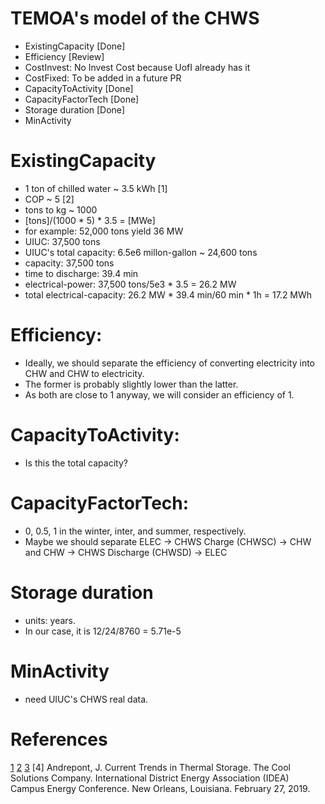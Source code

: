 # TEMOA's model of the CHWS

* ExistingCapacity [Done]
* Efficiency [Review]
* CostInvest: No Invest Cost because UofI already has it
* CostFixed: To be added in a future PR
* CapacityToActivity [Done]
* CapacityFactorTech [Done]
* Storage duration [Done]
* MinActivity

# ExistingCapacity

* 1 ton of chilled water ~ 3.5 kWh [1]
* COP ~ 5 [2]
* tons to kg ~ 1000
* [tons]/(1000 * 5) * 3.5 = [MWe]
* for example: 52,000 tons yield 36 MW
* UIUC: 37,500 tons
* UIUC's total capacity: 6.5e6 millon-gallon ~ 24,600 tons
* capacity: 37,500 tons
* time to discharge: 39.4 min
* electrical-power: 37,500 tons/5e3 * 3.5 = 26.2 MW
* total electrical-capacity: 26.2 MW * 39.4 min/60 min * 1h = 17.2 MWh

# Efficiency:

* Ideally, we should separate the efficiency of converting electricity into CHW and CHW to electricity.
* The former is probably slightly lower than the latter.
* As both are close to 1 anyway, we will consider an efficiency of 1.

# CapacityToActivity:

* Is this the total capacity?

# CapacityFactorTech:

* 0, 0.5, 1 in the winter, inter, and summer, respectively.
* Maybe we should separate ELEC -> CHWS Charge (CHWSC) -> CHW and CHW -> CHWS Discharge (CHWSD) -> ELEC

# Storage duration

* units: years.
* In our case, it is 12/24/8760 = 5.71e-5

# MinActivity

* need UIUC's CHWS real data.

# References

[1](https://theengineeringmindset.com/refrigeration-ton/)
[2](https://en.wikipedia.org/wiki/Coefficient_of_performance)
[3](https://fs.illinois.edu/docs/default-source/utilities-energy/campus-chilled-water-system.pdf?sfvrsn=c91bfbea_0)
[4] Andrepont, J. Current Trends in Thermal Storage. The Cool Solutions Company. International District Energy Association (IDEA) Campus Energy Conference. New Orleans, Louisiana. February 27, 2019.
